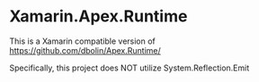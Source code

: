 # Xamarin.Apex.Runtime

This is a Xamarin compatible version of https://github.com/dbolin/Apex.Runtime/

Specifically, this project does NOT utilize System.Reflection.Emit